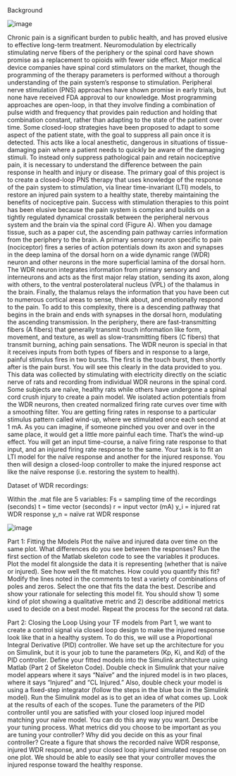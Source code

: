 Background

![image](https://user-images.githubusercontent.com/15742321/188031788-25bb290a-5438-4a81-8122-0f2de73071e2.png)


Chronic pain is a significant burden to public health, and has proved elusive to effective long-term treatment. Neuromodulation by electrically stimulating nerve fibers of the periphery or the spinal cord have shown promise as a replacement to opioids with fewer side effect. Major medical device companies have spinal cord stimulators on the market, though the programming of the therapy parameters is performed without a thorough understanding of the pain system’s response to stimulation. Peripheral nerve stimulation (PNS) approaches have shown promise in early trials, but none have received FDA approval to our knowledge. Most programming approaches are open-loop, in that they involve finding a combination of pulse width and frequency that provides pain reduction and holding that combination constant, rather than adapting to the state of the patient over time. Some closed-loop strategies have been proposed to adapt to some aspect of the patient state, with the goal to suppress all pain once it is detected. This acts like a local anesthetic, dangerous in situations of tissue-damaging pain where a patient needs to quickly be aware of the damaging stimuli. To instead only suppress pathological pain and retain nociceptive pain, it is necessary to understand the difference between the pain response in health and injury or disease. The primary goal of this project is to create a closed-loop PNS therapy that uses knowledge of the response of the pain system to stimulation, via linear time-invariant (LTI) models, to restore an injured pain system to a healthy state, thereby maintaining the benefits of nociceptive pain.
	Success with stimulation therapies to this point has been elusive because the pain system is complex and builds on a tightly regulated dynamical crosstalk between the peripheral nervous system and the brain via the spinal cord (Figure A). When you damage tissue, such as a paper cut, the ascending pain pathway carries information from the periphery to the brain. A primary sensory neuron specific to pain (nociceptor) fires a series of action potentials down its axon and synapses in the deep lamina of the dorsal horn on a wide dynamic range (WDR) neuron and other neurons in the more superficial lamina of the dorsal horn. The WDR neuron integrates information from primary sensory and interneurons and acts as the first major relay station, sending its axon, along with others, to the ventral posterolateral nucleus (VPL) of the thalamus in the brain. Finally, the thalamus relays the information that you have been cut to numerous cortical areas to sense, think about, and emotionally respond to the pain. To add to this complexity, there is a descending pathway that begins in the brain and ends with synapses in the dorsal horn, modulating the ascending transmission. 
	In the periphery, there are fast-transmitting fibers (A fibers) that generally transmit touch information like form, movement, and texture, as well as slow-transmitting fibers (C fibers) that transmit burning, aching pain sensations. The WDR neuron is special in that it receives inputs from both types of fibers and in response to a large, painful stimulus fires in two bursts. The first is the touch burst, then shortly after is the pain burst. You will see this clearly in the data provided to you.
	This data was collected by stimulating with electricity directly on the sciatic nerve of rats and recording from individual WDR neurons in the spinal cord. Some subjects are naïve, healthy rats while others have undergone a spinal cord crush injury to create a pain model. We isolated action potentials from the WDR neurons, then created normalized firing rate curves over time with a smoothing filter. You are getting firing rates in response to a particular stimulus pattern called wind-up, where we stimulated once each second at 1 mA. As you can imagine, if someone pinched you over and over in the same place, it would get a little more painful each time. That’s the wind-up effect. You will get an input time-course, a naïve firing rate response to that input, and an injured firing rate response to the same. Your task is to fit an LTI model for the naïve response and another for the injured response. You then will design a closed-loop controller to make the injured response act like the naïve response (i.e. restoring the system to health). 

Dataset of WDR recordings:

Within the .mat file are 5 variables: 
Fs = sampling time of the recordings (seconds)
t = time vector (seconds)
r = input vector (mA) 
y_i = injured rat WDR response
y_n = naïve rat WDR response

![image](https://user-images.githubusercontent.com/15742321/188031804-4efedd4e-75c3-4dd9-b943-c467bd334130.png)


Part 1: Fitting the Models
Plot the naïve and injured data over time on the same plot. What differences do you see between the responses? Run the first section of the Matlab skeleton code to see the variables it produces. Plot the model fit alongside the data it is representing (whether that is naïve or injured). See how well the fit matches. How could you quantify this fit?
Modify the lines noted in the comments to test a variety of combinations of poles and zeros. Select the one that fits the data the best. Describe and show your rationale for selecting this model fit. You should show 1) some kind of plot showing a qualitative metric and 2) describe additional metrics used to decide on a best model. Repeat the process for the second rat data. 

Part 2: Closing the Loop
Using your TF models from Part 1, we want to create a control signal via closed loop design to make the injured response look like that in a healthy system. To do this, we will use a Proportional Integral Derivative (PID) controller. We have set up the architecture for you on Simulink, but it is your job to tune the parameters (Kp, Ki, and Kd) of the PID controller.  Define your fitted models into the Simulink architecture using Matlab (Part 2 of Skeleton Code). Double check in Simulink that your naïve model appears where it says “Naïve” and the injured model is in two places, where it says “Injured” and “CL Injured.” Also, double check your model is using a fixed-step integrator (follow the steps in the blue box in the Simulink model). Run the Simulink model as is to get an idea of what comes up. Look at the results of each of the scopes. 
Tune the parameters of the PID controller until you are satisfied with your closed loop injured model matching your naïve model. You can do this any way you want.
Describe your tuning process. What metrics did you choose to be important as you are tuning your controller? Why did you decide on this as your final controller?
Create a figure that shows the recorded naïve WDR response, injured WDR response, and your closed loop injured simulated response on one plot. We should be able to easily see that your controller moves the injured response toward the healthy response.


